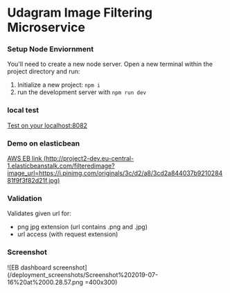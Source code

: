 # Udagram Image Filtering Microservice


### Setup Node Enviornment

You'll need to create a new node server. Open a new terminal within the project directory and run:

1. Initialize a new project: `npm i`
2. run the development server with `npm run dev`

### local test
[Test on your localhost:8082](http://localhost:8082/filteredimage?image_url=https://timedotcom.files.wordpress.com/2019/03/kitten-report.jpg)

### Demo on elasticbean

[AWS EB link (http://project2-dev.eu-central-1.elasticbeanstalk.com/filteredimage?image_url=https://i.pinimg.com/originals/3c/d2/a8/3cd2a844037b921028481f9f3f82d21f.jpg)](http://project2-dev.eu-central-1.elasticbeanstalk.com/filteredimage?image_url=https://i.pinimg.com/originals/3c/d2/a8/3cd2a844037b921028481f9f3f82d21f.jpg)

### Validation
Validates given url for:
* png jpg extension (url contains .png and .jpg)
* url access (with request extension)

### Screenshot
![EB dashboard screenshot](/deployment_screenshots/Screenshot%202019-07-16%20at%2000.28.57.png =400x300)
